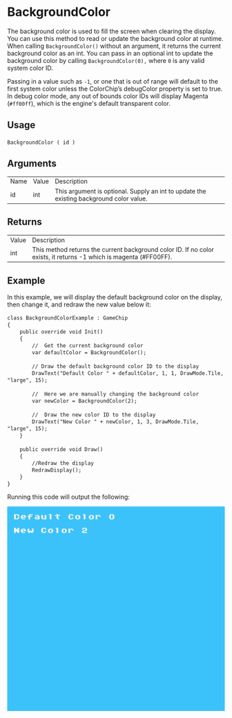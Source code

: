 # BackgroundColor

The background color is used to fill the screen when clearing the display. You can use this method to read or update the background color at runtime. When calling `BackgroundColor()` without an argument, it returns the current background color as an int. You can pass in an optional int to update the background color by calling `BackgroundColor(0),` where `0` is any valid system color ID. 

Passing in a value such as `-1`, or one that is out of range will default to the first system color unless the ColorChip’s debugColor property is set to true. In debug color mode, any out of bounds color IDs will display Magenta (`#ff00ff`), which is the engine's default transparent color.

## Usage

`BackgroundColor ( id )`

## Arguments

<table>
  <tr>
    <td>Name</td>
    <td>Value</td>
    <td>Description</td>
  </tr>
  <tr>
    <td>id</td>
    <td>int</td>
    <td>This argument is optional. Supply an int to update the existing background color value.</td>
  </tr>
</table>


## Returns

<table>
  <tr>
    <td>Value</td>
    <td>Description</td>
  </tr>
  <tr>
    <td>int</td>
    <td>This method returns the current background color ID. If no color exists, it returns -1 which is magenta (#FF00FF).</td>
  </tr>
</table>


## Example

In this example, we will display the default background color on the display, then change it, and redraw the new value below it:

    class BackgroundColorExample : GameChip
    {
        public override void Init()
        {
            //  Get the current background color
            var defaultColor = BackgroundColor();
            
            // Draw the default background color ID to the display
            DrawText("Default Color " + defaultColor, 1, 1, DrawMode.Tile, "large", 15);

            //  Here we are manually changing the background color
            var newColor = BackgroundColor(2);

            //  Draw the new color ID to the display
            DrawText("New Color " + newColor, 1, 3, DrawMode.Tile, "large", 15);
        }

        public override void Draw()
        {
            //Redraw the display
            RedrawDisplay();
        }
    }

Running this code will output the following:

<p style="text-align:center"><img src="images/BackgroundColorOutput_image_0.png" /></p>


